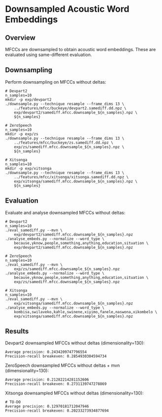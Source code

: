 Downsampled Acoustic Word Embeddings
====================================


Overview
--------
MFCCs are downsampled to obtain acoustic word embeddings. These are evaluated
using same-different evaluation.


Downsampling
------------
Perform downsampling on MFCCs without deltas:

    # Devpart2
    n_samples=10
    mkdir -p exp/devpart2
    ./downsample.py --technique resample --frame_dims 13 \
        ../features/mfcc/buckeye/devpart2.samediff.dd.npz \
        exp/devpart2/samediff.mfcc.downsample_${n_samples}.npz \
        ${n_samples}

    # ZeroSpeech
    n_samples=10
    mkdir -p exp/zs
    ./downsample.py --technique resample --frame_dims 13 \
        ../features/mfcc/buckeye/zs.samediff.dd.npz \
        exp/zs/samediff.mfcc.downsample_${n_samples}.npz \
        ${n_samples}

    # Xitsonga
    n_samples=10
    mkdir -p exp/xitsonga
    ./downsample.py --technique resample --frame_dims 13 \
        ../features/mfcc/xitsonga/xitsonga.samediff.dd.npz \
        exp/xitsonga/samediff.mfcc.downsample_${n_samples}.npz \
        ${n_samples}


Evaluation
----------
Evaluate and analyse downsampled MFCCs without deltas:

    # Devpart2
    n_samples=10
    ./eval_samediff.py --mvn \
        exp/devpart2/samediff.mfcc.downsample_${n_samples}.npz
    ./analyse_embeds.py --normalize --word_type \
        because,yknow,people,something,anything,education,situation \
        exp/devpart2/samediff.mfcc.downsample_${n_samples}.npz

    # ZeroSpeech
    n_samples=10
    ./eval_samediff.py --mvn \
        exp/zs/samediff.mfcc.downsample_${n_samples}.npz
    ./analyse_embeds.py --normalize --word_type \
        because,yknow,people,something,anything,education,situation \
        exp/zs/samediff.mfcc.downsample_${n_samples}.npz

    # Xitsonga
    n_samples=10
    ./eval_samediff.py --mvn \
        exp/xitsonga/samediff.mfcc.downsample_${n_samples}.npz
    ./analyse_embeds.py --normalize --word_type \
        kombisa,swilaveko,kahle,swinene,xiyimo,fanele,naswona,xikombelo \
        exp/xitsonga/samediff.mfcc.downsample_${n_samples}.npz


Results
-------
Devpart2 downsampled MFCCs without deltas (dimensionality=130):
    
    Average precision: 0.2434209747796554
    Precision-recall breakeven: 0.2854930304594734

ZeroSpeech downsampled MFCCs without deltas + mvn (dimensionality=130):

    Average precision: 0.21282214281152606
    Precision-recall breakeven: 0.2731139747278869

Xitsonga downsampled MFCCs without deltas (dimensionality=130):

    # TO-DO
    Average precision: 0.12970181712047946
    Precision-recall breakeven: 0.20233273934877694


